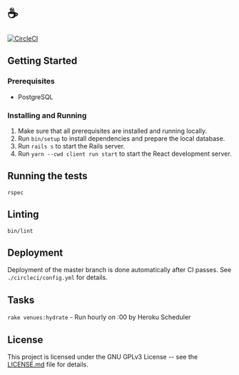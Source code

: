 # ☕️

[![CircleCI](https://circleci.com/gh/jamescmartinez/coffee.svg?style=svg)](https://circleci.com/gh/jamescmartinez/coffee)

## Getting Started

### Prerequisites

- PostgreSQL

### Installing and Running

1. Make sure that all prerequisites are installed and running locally.
1. Run `bin/setup` to install dependencies and prepare the local database.
1. Run `rails s` to start the Rails server.
1. Run `yarn --cwd client run start` to start the React development server.

## Running the tests

```
rspec
```

## Linting

```
bin/lint
```

## Deployment

Deployment of the master branch is done automatically after CI passes. See
`./circleci/config.yml` for details.

## Tasks

`rake venues:hydrate` - Run hourly on :00 by Heroku Scheduler

## License

This project is licensed under the GNU GPLv3 License -- see the
[LICENSE.md](LICENSE.md) file for details.
